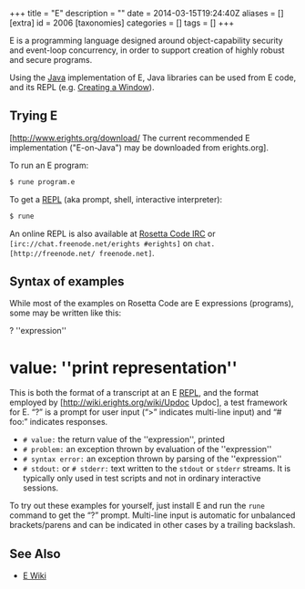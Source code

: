 +++
title = "E"
description = ""
date = 2014-03-15T19:24:40Z
aliases = []
[extra]
id = 2006
[taxonomies]
categories = []
tags = []
+++

E is a programming language designed around object-capability security and event-loop concurrency,
in order to support creation of highly robust and secure programs.

Using the [Java](https://rosettacode.org/wiki/Java) implementation of E,
Java libraries can be used from E code, and its REPL
(e.g. [Creating a Window](https://rosettacode.org/wiki/Creating_a_Window#E)).


## Trying E

[http://www.erights.org/download/ The current recommended E implementation ("E-on-Java") may be downloaded from erights.org].

To run an E program:

```sh
$ rune program.e
```


To get a [REPL](https://rosettacode.org/wiki/REPL) (aka prompt, shell, interactive interpreter):

```sh
$ rune
```


An online REPL is also available at [Rosetta Code IRC](https://rosettacode.org/wiki/Help:IRC) or `[irc://chat.freenode.net/erights #erights]` on `chat.[http://freenode.net/ freenode.net]`.


## Syntax of examples

While most of the examples on Rosetta Code are E expressions (programs), some may be written like this:

 ? ''expression''
 # value: ''print representation''

This is both the format of a transcript at an E [REPL](https://rosettacode.org/wiki/REPL), and the format employed by [http://wiki.erights.org/wiki/Updoc Updoc], a test framework for E. “?” is a prompt for user input (“&gt;” indicates multi-line input) and “# foo:” indicates responses.

- `# value:` the return value of the ''expression'', printed
- `# problem:` an exception thrown by evaluation of the ''expression''
- `# syntax error:` an exception thrown by parsing of the ''expression''
- `# stdout:` or `# stderr:` text written to the `stdout` or `stderr` streams.
    It is typically only used in test scripts and not in ordinary interactive sessions.

To try out these examples for yourself, just install E and run the `rune` command to get the “?” prompt.
Multi-line input is automatic for unbalanced brackets/parens and can be indicated in other cases by a trailing backslash.


## See Also

* [E Wiki](http://wiki.erights.org)
